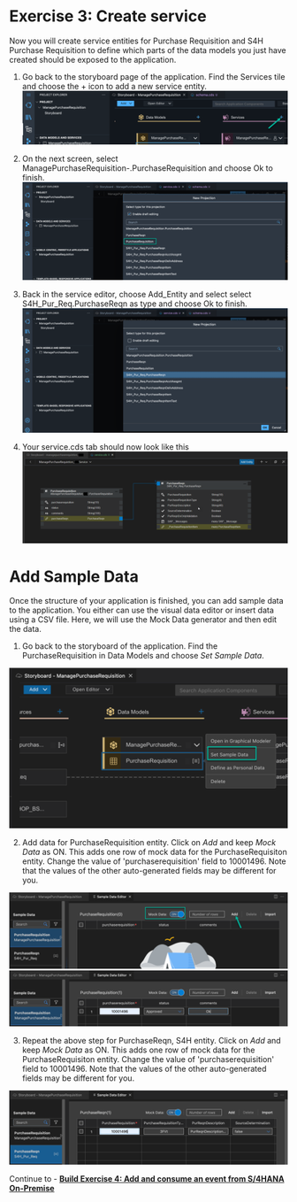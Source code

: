 # Exercise 3: Create service 

Now you will create service entities for Purchase Requisition and S4H Purchase Requisition to define which parts of the data models you just have created should be exposed to the application.

1. Go back to the storyboard page of the application. Find the Services tile and choose the + icon to add a new service entity.
![](images/Service_001.png)

2. On the next screen, select ManagePurchaseRequisition-<Your-User-ID>.PurchaseRequisition and choose Ok to finish.
![](images/Service_002.png)

3. Back in the service editor, choose Add_Entity and select select S4H_Pur_Req.PurchaseReqn as type and choose Ok to finish.
![](images/Service_003.png)

4. Your service.cds tab should now look like this
![](images/ServiceCds.png) 

# Add Sample Data
Once the structure of your application is finished, you can add sample data to the application. You either can use the visual data editor or insert data using a CSV file. Here, we will use the Mock Data generator and then edit the data.

1. Go back to the storyboard of the application. Find the PurchaseRequisition in Data Models and choose *Set Sample Data*.

![](images/SampleData_001.png)

2. Add data for PurchaseRequisition entity. Click on *Add* and keep *Mock Data* as ON. This adds one row of mock data for the PurchaseRequisiton entity. Change the value of 'purchaserequisition' field to 10001496. Note that the values of the other auto-generated fields may be different for you.

![](images/SampleData_002.png)
![](images/SampleData_003.png)

3. Repeat the above step for PurchaseReqn, S4H entity. Click on *Add* and keep *Mock Data* as ON. This adds one row of mock data for the PurchaseRequisiton entity. Change the value of 'purchaserequisition' field to 10001496. Note that the values of the other auto-generated fields may be different for you.

![](images/SampleData_004.png)

Continue to - **[Build Exercise 4: Add and consume an event from S/4HANA On-Premise](../../../buildcode/exercises/ex4/README.md)**



